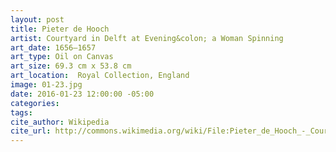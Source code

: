 ```yaml
---
layout: post
title: Pieter de Hooch
artist: Courtyard in Delft at Evening&colon; a Woman Spinning
art_date: 1656–1657
art_type: Oil on Canvas
art_size: 69.3 cm x 53.8 cm
art_location:  Royal Collection, England
image: 01-23.jpg
date: 2016-01-23 12:00:00 -05:00
categories:
tags:
cite_author: Wikipedia
cite_url: http://commons.wikimedia.org/wiki/File:Pieter_de_Hooch_-_Courtyard_in_Delft_at_Evening-_a_Woman_Spinning_-_Google_Art_Project.jpg
---
```

